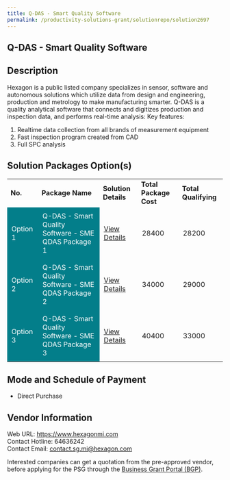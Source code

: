 ```yaml
---
title: Q-DAS - Smart Quality Software
permalink: /productivity-solutions-grant/solutionrepo/solution2697
---
```


## Q-DAS - Smart Quality Software

## Description

Hexagon is a public listed company specializes in sensor, software and autonomous solutions which utilize data from design and engineering, production and metrology to make manufacturing smarter.
Q-DAS is a quality analytical software that connects and digitizes production and inspection data, and performs real-time analysis: 
Key features:
1) Realtime data collection from all brands of measurement equipment
2) Fast inspection program created from CAD
3) Full SPC analysis

## Solution Packages Option(s)

<table>
<tr>
<td><b>No.</b></td>
<td><b>Package Name</b></td>
<td><b>Solution Details</b></td>
<td><b>Total Package Cost</b></td>
<td><b>Total Qualifying</b></td>
</tr>
<tr>
<td style='padding: 10px; background-color: #037E8A; color: #FFFFFF;'>Option 1</td>
<td style='padding: 10px; background-color: #037E8A; color: #FFFFFF;'>Q-DAS - Smart Quality Software - SME QDAS Package 1</td>
<td style='padding: 10px;'><a href='https://www.gobusiness.gov.sg/images/psg/Hexagon_Metrology_20200850_Desensitised_Annex_3_Part_1.pdf' target='_blank'>View Details</a></td>
<td style='padding: 10px;'>28400</td>
<td style='padding: 10px;'>28200</td>
</tr>
<tr>
<td style='padding: 10px; background-color: #037E8A; color: #FFFFFF;'>Option 2</td>
<td style='padding: 10px; background-color: #037E8A; color: #FFFFFF;'>Q-DAS - Smart Quality Software - SME QDAS Package 2</td>
<td style='padding: 10px;'><a href='https://www.gobusiness.gov.sg/images/psg/Hexagon_Metrology_20200850_Desensitised_Annex_3_Part_2.pdf' target='_blank'>View Details</a></td>
<td style='padding: 10px;'>34000</td>
<td style='padding: 10px;'>29000</td>
</tr>
<tr>
<td style='padding: 10px; background-color: #037E8A; color: #FFFFFF;'>Option 3</td>
<td style='padding: 10px; background-color: #037E8A; color: #FFFFFF;'>Q-DAS - Smart Quality Software - SME QDAS Package 3</td>
<td style='padding: 10px;'><a href='https://www.gobusiness.gov.sg/images/psg/Hexagon_Metrology_20200850_Desensitised_Annex_3_Part_3.pdf' target='_blank'>View Details</a></td>
<td style='padding: 10px;'>40400</td>
<td style='padding: 10px;'>33000</td>
</tr>
</table>

## Mode and Schedule of Payment

 - Direct Purchase

## Vendor Information

 Web URL: https://www.hexagonmi.com <br>Contact Hotline: 64636242 <br>Contact Email: contact.sg.mi@hexagon.com <br>

Interested companies can get a quotation from the pre-approved vendor, before applying for the PSG through the <a href='https://www.businessgrants.gov.sg/' target='_blank' rel='noopener'>Business Grant Portal (BGP)</a>.

<script src="/jquery/resize-tables.js"></script>
